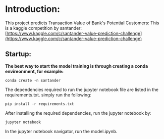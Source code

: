 

# Introduction:

This project predicts Transaction Value of Bank's Potential Customers: This is a kaggle competition by santander: [https://www.kaggle.com/c/santander-value-prediction-challenge](https://www.kaggle.com/c/santander-value-prediction-challenge)

## Startup:
**The best way to start the model training is through creating a conda envireonment, for example:**

```conda create -n santander ```

The dependencies required to run the jupyter notebook file are listed in the requirements.txt. simply run the following:

``` pip install -r requirements.txt ```

After installing the required dependencies, run the jupyter notebook by:

``` jupyter notebook ```

In the jupyter notebook navigator, run the model.ipynb. 


 
